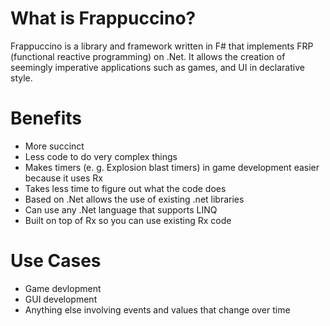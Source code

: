 # What is Frappuccino? #

Frappuccino is a library and framework written in F# that implements FRP (functional reactive programming) on .Net. It allows the creation of seemingly imperative applications such as games, and UI in declarative style.


# Benefits #
  * More succinct
  * Less code to do very complex things
  * Makes timers (e. g. Explosion blast timers) in game development easier because it uses Rx
  * Takes less time to figure out what the code does
  * Based on .Net allows the use of existing .net libraries
  * Can use any .Net language that supports LINQ
  * Built on top of Rx so you can use existing Rx code
# Use Cases #
  * Game devlopment
  * GUI development
  * Anything else involving events and values that change over time